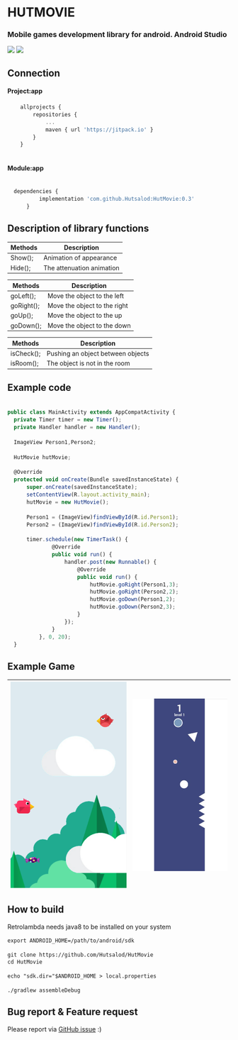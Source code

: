 # HUTMOVIE 

### Mobile games development library for android. Android Studio

![](https://img.shields.io/github/stars/pandao/editor.md.svg) ![](https://img.shields.io/github/forks/pandao/editor.md.svg)

## Connection

#### Project:app

```javascript
	allprojects {
		repositories {
			...
			maven { url 'https://jitpack.io' }
		}
	}
  
```  

#### Module:app

  ```javascript
  
  	dependencies {
	        implementation 'com.github.Hutsalod:HutMovie:0.3'
		}
```  

## Description of library functions

Methods  | Description
------------- | -------------
Show();  | Animation of appearance
Hide();  | The attenuation animation

Methods   |  Description
------------- | -------------
goLeft();  | Move the object to the left
goRight();  | Move the object to the right
goUp();  | Move the object to the up
goDown();  | Move the object to the down

Methods   |  Description
------------- | -------------
isCheck();  | Pushing an object between objects
isRoom();  | The object is not in the room


## Example code

  ```javascript
  
public class MainActivity extends AppCompatActivity {
    private Timer timer = new Timer();
    private Handler handler = new Handler();

    ImageView Person1,Person2;

    HutMovie hutMovie;

    @Override
    protected void onCreate(Bundle savedInstanceState) {
        super.onCreate(savedInstanceState);
        setContentView(R.layout.activity_main);
        hutMovie = new HutMovie();

        Person1 = (ImageView)findViewById(R.id.Person1);
        Person2 = (ImageView)findViewById(R.id.Person2);

        timer.schedule(new TimerTask() {
                @Override
                public void run() {
                    handler.post(new Runnable() {
                        @Override
                        public void run() {
                            hutMovie.goRight(Person1,3);
                            hutMovie.goRight(Person2,2);
                            hutMovie.goDown(Person1,2);
                            hutMovie.goDown(Person2,3);
                        }
                    });
                }
            }, 0, 20);
    }
```  

## Example Game
![](https://github.com/Hutsalod/HutMovie/blob/master/skrin2png.png)  | ![](https://github.com/Hutsalod/HutMovie/blob/master/screen-1.jpg)
------------- | -------------
 

## How to build

Retrolambda needs java8 to be installed on your system
```
export ANDROID_HOME=/path/to/android/sdk

git clone https://github.com/Hutsalod/HutMovie
cd HutMovie

echo "sdk.dir="$ANDROID_HOME > local.properties

./gradlew assembleDebug
```


## Bug report & Feature request

Please report via [GitHub issue](https://github.com/Hutsalod/HutMovie/issues) :)

